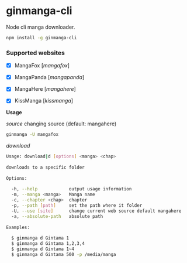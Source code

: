 # ginmanga-cli
Node cli manga downloader.


``` bash
npm install -g ginmanga-cli 
```


### Supported websites
- [x] MangaFox [*mangafox*]
- [x] MangaPanda [*mangapanda*]
- [x] MangaHere [*mangahere*]
- [x] KissManga [*kissmanga*]


**Usage**

*source*
changing source (default: mangahere)
```bash
ginmanga -U mangafox
```


*download*
```bash
Usage: download|d [options] <manga> <chap>                            
                                                                      
downloads to a specific folder                                        
                                                                      
Options:                                                              
                                                                      
  -h, --help            output usage information                      
  -m, --manga <manga>   Manga name                                    
  -c, --chapter <chap>  chapter                                       
  -p, --path [path]     set the path where it folder                  
  -U, --use [site]      change current web source default mangahere   
  -a, --absolute-path   absolute path                                 
                                                                      
Examples:                                                             
                                                                      
  $ ginmanga d Gintama 1                                                   
  $ ginmanga d Gintama 1,2,3,4                                             
  $ ginmanga d Gintama 1~4    
  $ ginmanga d Gintama 500 -p /media/manga
```




